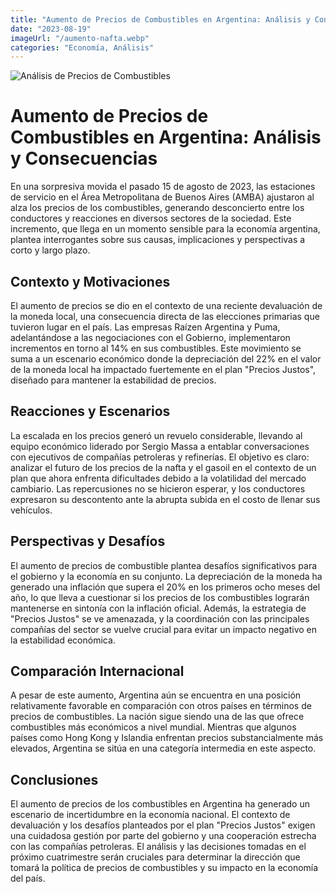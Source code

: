 ```yaml
---
title: "Aumento de Precios de Combustibles en Argentina: Análisis y Consecuencias"
date: "2023-08-19"
imageUrl: "/aumento-nafta.webp"
categories: "Economía, Análisis"
---
```


![Análisis de Precios de Combustibles](/aumento-nafta.webp)

# Aumento de Precios de Combustibles en Argentina: Análisis y Consecuencias

En una sorpresiva movida el pasado 15 de agosto de 2023, las estaciones de servicio en el Área Metropolitana de Buenos Aires (AMBA) ajustaron al alza los precios de los combustibles, generando desconcierto entre los conductores y reacciones en diversos sectores de la sociedad. Este incremento, que llega en un momento sensible para la economía argentina, plantea interrogantes sobre sus causas, implicaciones y perspectivas a corto y largo plazo.

## Contexto y Motivaciones

El aumento de precios se dio en el contexto de una reciente devaluación de la moneda local, una consecuencia directa de las elecciones primarias que tuvieron lugar en el país. Las empresas Raízen Argentina y Puma, adelantándose a las negociaciones con el Gobierno, implementaron incrementos en torno al 14% en sus combustibles. Este movimiento se suma a un escenario económico donde la depreciación del 22% en el valor de la moneda local ha impactado fuertemente en el plan "Precios Justos", diseñado para mantener la estabilidad de precios.

## Reacciones y Escenarios

La escalada en los precios generó un revuelo considerable, llevando al equipo económico liderado por Sergio Massa a entablar conversaciones con ejecutivos de compañías petroleras y refinerías. El objetivo es claro: analizar el futuro de los precios de la nafta y el gasoil en el contexto de un plan que ahora enfrenta dificultades debido a la volatilidad del mercado cambiario. Las repercusiones no se hicieron esperar, y los conductores expresaron su descontento ante la abrupta subida en el costo de llenar sus vehículos.

## Perspectivas y Desafíos

El aumento de precios de combustible plantea desafíos significativos para el gobierno y la economía en su conjunto. La depreciación de la moneda ha generado una inflación que supera el 20% en los primeros ocho meses del año, lo que lleva a cuestionar si los precios de los combustibles lograrán mantenerse en sintonía con la inflación oficial. Además, la estrategia de "Precios Justos" se ve amenazada, y la coordinación con las principales compañías del sector se vuelve crucial para evitar un impacto negativo en la estabilidad económica.

## Comparación Internacional

A pesar de este aumento, Argentina aún se encuentra en una posición relativamente favorable en comparación con otros países en términos de precios de combustibles. La nación sigue siendo una de las que ofrece combustibles más económicos a nivel mundial. Mientras que algunos países como Hong Kong y Islandia enfrentan precios substancialmente más elevados, Argentina se sitúa en una categoría intermedia en este aspecto.

## Conclusiones

El aumento de precios de los combustibles en Argentina ha generado un escenario de incertidumbre en la economía nacional. El contexto de devaluación y los desafíos planteados por el plan "Precios Justos" exigen una cuidadosa gestión por parte del gobierno y una cooperación estrecha con las compañías petroleras. El análisis y las decisiones tomadas en el próximo cuatrimestre serán cruciales para determinar la dirección que tomará la política de precios de combustibles y su impacto en la economía del país.


